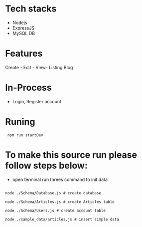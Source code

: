 # Tech stacks
- Nodejs
- ExpressJS
- MySQL DB

# Features
Create - Edit - View- Listing Blog

# In-Process
- Login, Register account
# Runing
<code> npm run startDev </code>

# To make this source run please follow steps below:

- open terminal run threes command to init data
  
<code>
node ./Schema/Database.js # create database <br>
node ./Schema/Articles.js # create Articles table <br>
node ./Schema/Users.js # create account table <br>
node ./sample_data/articles.js # insert simple data
</code>